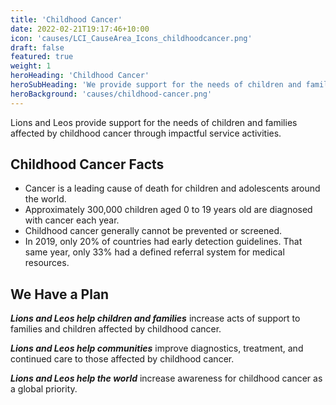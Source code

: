 ```yaml
---
title: 'Childhood Cancer'
date: 2022-02-21T19:17:46+10:00
icon: 'causes/LCI_CauseArea_Icons_childhoodcancer.png'
draft: false
featured: true
weight: 1
heroHeading: 'Childhood Cancer'
heroSubHeading: 'We provide support for the needs of children and families affected by childhood cancer'
heroBackground: 'causes/childhood-cancer.png'
---
```


Lions and Leos provide support for the needs of children and families affected by childhood cancer through impactful service activities.

## Childhood Cancer Facts

- Cancer is a leading cause of death for children and adolescents around the world.
- Approximately 300,000 children aged 0 to 19 years old are diagnosed with cancer each year.
- Childhood cancer generally cannot be prevented or screened.
- In 2019, only 20% of countries had early detection guidelines. That same year, only 33% had a defined referral system for medical resources.

## We Have a Plan

**_Lions and Leos help children and families_** increase acts of support to families and children affected by childhood cancer.

**_Lions and Leos help communities_** improve diagnostics, treatment, and continued care to those affected by childhood cancer.

**_Lions and Leos help the world_** increase awareness for childhood cancer as a global priority.
